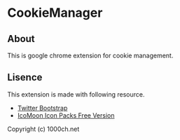 # CookieManager

## About

This is google chrome extension for cookie management.  

## Lisence

This extension is made with following resource.  

+ [Twitter Bootstrap](http://twitter.github.io/bootstrap/)
+ [IcoMoon Icon Packs Free Version](http://icomoon.io/#preview-free)

Copyright (c) 1000ch.net  